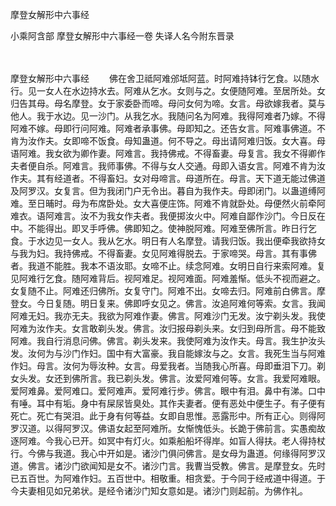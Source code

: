 摩登女解形中六事经


小乘阿含部
摩登女解形中六事经一卷
失译人名今附东晋录


　　

摩登女解形中六事经
　　佛在舍卫祗阿难邠坻阿蓝。时阿难持钵行乞食。以随水行。见一女人在水边持水去。阿难从乞水。女则与之。女便随阿难。至居所处。女归告其母。母名摩登。女于家委卧而啼。母问女何为啼。女言。母欲嫁我者。莫与他人。我于水边。见一沙门。从我乞水。我随问名为阿难。我得阿难者乃嫁。不得阿难不嫁。母即行问阿难。阿难者承事佛。母即知之。还告女言。阿难事佛道。不肯为汝作夫。女即啼不饭食。母知蛊道。何不导之。母出请阿难归饭。女大喜。母语阿难。我女欲为卿作妻。阿难言。我持佛戒。不得畜妻。母复言。我女不得卿作夫者便自杀。阿难言。我师事佛。不得与女人交通。母即入语女言。阿难不肯为汝作夫。其有经道者。不得畜妇。女对母啼言。母道所在。母言。天下道无能过佛道及阿罗汉。女复言。但为我闭门户无令出。暮自为我作夫。母即闭门。以蛊道缚阿难。至日晡时。母为布席卧处。女大喜便庄饰。阿难不肯就卧处。母便然火前牵阿难衣。语阿难言。汝不为我女作夫者。我便掷汝火中。阿难自鄙作沙门。今日反在中。不能得出。即叉手呼佛。佛即知之。使神脱阿难。阿难至佛所言。昨日行乞食。于水边见一女人。我从乞水。明日有人名摩登。请我归饭。我出便牵我欲持女与我为妇。我持佛戒。不得畜妻。女见阿难得脱去。于家啼哭。母言。其有事佛者。我道不能胜。我本不语汝耶。女啼不止。续念阿难。女明日自行来索阿难。复见阿难行乞食。随阿难背后。视阿难足。视阿难面。阿难羞惭。低头不视而避之。女复随不止。阿难还归佛所。女复守门。阿难不出。女啼去归。阿难前白佛言。摩登女。今日复随。明日复来。佛即呼女见之。佛言。汝追阿难何等索。女言。我闻阿难无妇。我亦无夫。我欲为阿难作妻。佛言。阿难沙门无发。汝宁剃头发。我使阿难为汝作夫。女言敢剃头发。佛言。汝归报母剃头来。女归到母所言。母不能致阿难。我自行消息问佛。佛言。剃头发来。我使阿难为汝作夫。母言。我生护汝头发。汝何为与沙门作妇。国中有大富豪。我自能嫁汝与之。女言。我死生当与阿难作妇。母言。汝何为辱汝种。女言。母爱我者。当随我心所喜。母即垂泪下刀。剃女头发。女还到佛所言。我已剃头发。佛言。汝爱阿难何等。女言。我爱阿难眼。爱阿难鼻。爱阿难口。爱阿难声。爱阿难行步。佛言。眼中有泪。鼻中有涕。口中有唾。耳中有垢。身中有屎尿皆臭处。其作夫妻者。便有恶处中便生子。有子便有死亡。死亡有哭泪。此于身有何等益。女即自思惟。恶露形中。所有正心。则得阿罗汉道。以得阿罗汉。佛语女起至阿难所。女惭愧低头。长跪于佛前言。实愚痴故逐阿难。今我心已开。如冥中有灯火。如乘船船坏得岸。如盲人得扶。老人得持杖行。今佛与我道。我心中开如是。诸沙门俱问佛言。是女母为蛊道。何缘得阿罗汉道。佛言。诸沙门欲闻知是女不。诸沙门言。我曹当受教。佛言。是摩登女。先时已五百世。为阿难作妇。五百世中。相敬重。相贪爱。于今同于经戒道中得道。于今夫妻相见如兄弟状。是经令诸沙门知女意如是。诸沙门则起前。为佛作礼。



